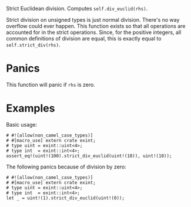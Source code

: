 Strict Euclidean division. Computes `self.div_euclid(rhs)`.

Strict division on unsigned types is just normal division. There's no way
overflow could ever happen. This function exists so that all operations are
accounted for in the strict operations. Since, for the positive integers, all
common definitions of division are equal, this is exactly equal to
`self.strict_div(rhs)`.

# Panics

This function will panic if `rhs` is zero.

# Examples

Basic usage:

```
# #![allow(non_camel_case_types)]
# #[macro_use] extern crate exint;
# type uint = exint::uint<4>;
# type int  = exint::int<4>;
assert_eq!(uint!(100).strict_div_euclid(uint!(10)), uint!(10));
```

The following panics because of division by zero:

```should_panic
# #![allow(non_camel_case_types)]
# #[macro_use] extern crate exint;
# type uint = exint::uint<4>;
# type int  = exint::int<4>;
let _ = uint!(1).strict_div_euclid(uint!(0));
```
